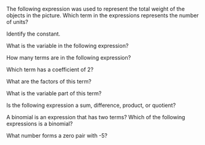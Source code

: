 The following expression was used to represent the total weight of the objects in the picture. Which term in the expressions represents the number of units?

Identify the constant.

What is the variable in the following expression?

How many terms are in the following expression?

Which term has a coefficient of 2?

What are the factors of this term?

What is the variable part of this term?

Is the following expression a sum, difference, product, or quotient?

A binomial is an expression that has two terms? Which of the following expressions is a binomial?

What number forms a zero pair with -5?


